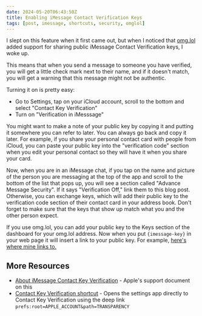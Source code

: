```yaml
---
date: 2024-05-20T06:43:50Z
title: Enabling iMessage Contact Verification Keys
tags: [post, imessage, shortcuts, security, omglol]
---
```


I slept on this feature when it first came out, but when I noticed that [omg.lol](https://home.omg.lol/referred-by/melanie) added support for sharing public iMessage Contact Verification keys, I woke up.

This means that when you send a message to someone you have verified, you will get a little check mark next to their name, and if it doesn't match, you will get a warning that this message might not be authentic.

Turning it on is pretty easy:

- Go to Settings, tap on your iCloud account, scroll to the bottom and select "Contact Key Verification"
- Turn on "Verification in iMesssage"

You might want to make a note of your public key by copying it and putting it somewhere you can refer to later. You can always go back and copy it later. For example, if you share your personal contact card with people from iCloud, you can paste your public key into the "verification code" section when you edit your personal contact so they will have it when you share your card.

Now, when you are in an iMessage chat, if you tap on the name and picture of the person you are messaging at the top of the app and scroll to the bottom of the list that pops up, you will see a section called "Advance Message Security". If it says "Verification Off," link them to this blog post. Otherwise, you can exchange keys, which will add their public key to the verification code section of their contact card in your address book. Don't forget to make sure that the keys that show up match what you and the other person expect.

If you use omg.lol, you can add your public key to the Keys section of the dashboard for your omg.lol address. Now when you put `{imessage-key}` in your web page it will insert a link to your public key. For example, [here's where mine links to.](https://home.omg.lol/keychain/melanie/imessage)

## More Resources

- [About iMessage Contact Key Verification](https://support.apple.com/en-us/118246) - Apple's support document on this
- [Contact Key Verification shortcut](https://www.icloud.com/shortcuts/3b54e025ab834ad0afe4eea5ad9402d6) - Opens the settings app directly to Contact Key Verification using the deep link `prefs:root=APPLE_ACCOUNT&path=TRANSPARENCY`
